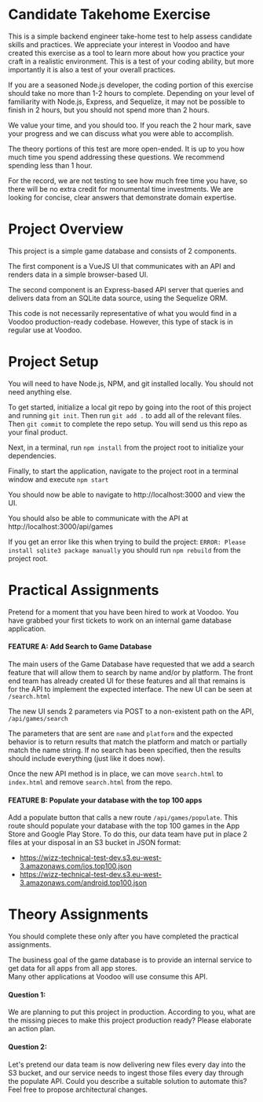 # Candidate Takehome Exercise
This is a simple backend engineer take-home test to help assess candidate skills and practices.  We appreciate your interest in Voodoo and have created this exercise as a tool to learn more about how you practice your craft in a realistic environment.  This is a test of your coding ability, but more importantly it is also a test of your overall practices.

If you are a seasoned Node.js developer, the coding portion of this exercise should take no more than 1-2 hours to complete.  Depending on your level of familiarity with Node.js, Express, and Sequelize, it may not be possible to finish in 2 hours, but you should not spend more than 2 hours.  

We value your time, and you should too.  If you reach the 2 hour mark, save your progress and we can discuss what you were able to accomplish. 

The theory portions of this test are more open-ended.  It is up to you how much time you spend addressing these questions.  We recommend spending less than 1 hour.  


For the record, we are not testing to see how much free time you have, so there will be no extra credit for monumental time investments.  We are looking for concise, clear answers that demonstrate domain expertise.

# Project Overview
This project is a simple game database and consists of 2 components.  

The first component is a VueJS UI that communicates with an API and renders data in a simple browser-based UI.

The second component is an Express-based API server that queries and delivers data from an SQLite data source, using the Sequelize ORM.

This code is not necessarily representative of what you would find in a Voodoo production-ready codebase.  However, this type of stack is in regular use at Voodoo.

# Project Setup
You will need to have Node.js, NPM, and git installed locally.  You should not need anything else.

To get started, initialize a local git repo by going into the root of this project and running `git init`.  Then run `git add .` to add all of the relevant files.  Then `git commit` to complete the repo setup.  You will send us this repo as your final product.
  
Next, in a terminal, run `npm install` from the project root to initialize your dependencies.

Finally, to start the application, navigate to the project root in a terminal window and execute `npm start`

You should now be able to navigate to http://localhost:3000 and view the UI.

You should also be able to communicate with the API at http://localhost:3000/api/games

If you get an error like this when trying to build the project: `ERROR: Please install sqlite3 package manually` you should run `npm rebuild` from the project root.

# Practical Assignments
Pretend for a moment that you have been hired to work at Voodoo.  You have grabbed your first tickets to work on an internal game database application. 

#### FEATURE A: Add Search to Game Database
The main users of the Game Database have requested that we add a search feature that will allow them to search by name and/or by platform.  The front end team has already created UI for these features and all that remains is for the API to implement the expected interface.  The new UI can be seen at `/search.html`

The new UI sends 2 parameters via POST to a non-existent path on the API, `/api/games/search`

The parameters that are sent are `name` and `platform` and the expected behavior is to return results that match the platform and match or partially match the name string.  If no search has been specified, then the results should include everything (just like it does now).

Once the new API method is in place, we can move `search.html` to `index.html` and remove `search.html` from the repo.

#### FEATURE B: Populate your database with the top 100 apps
Add a populate button that calls a new route `/api/games/populate`. This route should populate your database with the top 100 games in the App Store and Google Play Store.
To do this, our data team have put in place 2 files at your disposal in an S3 bucket in JSON format:

- https://wizz-technical-test-dev.s3.eu-west-3.amazonaws.com/ios.top100.json
- https://wizz-technical-test-dev.s3.eu-west-3.amazonaws.com/android.top100.json

# Theory Assignments
You should complete these only after you have completed the practical assignments.

The business goal of the game database is to provide an internal service to get data for all apps from all app stores.  
Many other applications at Voodoo will use consume this API.

#### Question 1:
We are planning to put this project in production. According to you, what are the missing pieces to make this project production ready? 
Please elaborate an action plan.

#### Question 2:
Let's pretend our data team is now delivering new files every day into the S3 bucket, and our service needs to ingest those files
every day through the populate API. Could you describe a suitable solution to automate this? Feel free to propose architectural changes.


